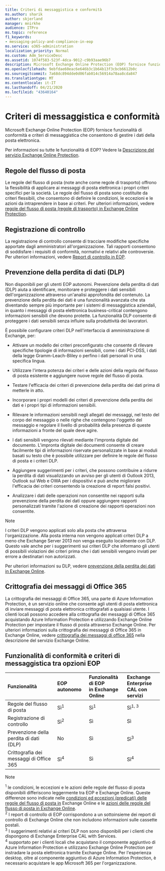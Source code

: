 ```yaml
---
title: Criteri di messaggistica e conformità
ms.author: sharik
author: skjerland
manager: mnirkhe
audience: ITPro
ms.topic: reference
f1_keywords:
- messaging-policy-and-compliance-in-eop
ms.service: o365-administration
localization_priority: Normal
ms.custom: Adm_ServiceDesc
ms.assetid: 1074f583-523f-4dca-9012-c9b93aae96b7
description: Microsoft Exchange Online Protection (EOP) fornisce funzionalità di conformità e criteri di messaggistica che consentono di gestire i dati della posta elettronica.
ms.openlocfilehash: 9ebfdae60eac6e646b3c1b64b13f3cbcb6612b0c
ms.sourcegitcommit: 7a68dc894dde0d06fab014c56914a78aa8cda847
ms.translationtype: MT
ms.contentlocale: it-IT
ms.lasthandoff: 04/21/2020
ms.locfileid: "43640164"
---
```

# <a name="messaging-policy-and-compliance"></a>Criteri di messaggistica e conformità

Microsoft Exchange Online Protection (EOP) fornisce funzionalità di conformità e criteri di messaggistica che consentono di gestire i dati della posta elettronica.

Per informazioni su tutte le funzionalità di EOP? Vedere la [Descrizione del servizio Exchange Online Protection](exchange-online-protection-service-description.md).

## <a name="mail-flow-rules"></a>Regole del flusso di posta

Le regole del flusso di posta (note anche come regole di trasporto) offrono la flessibilità di applicare ai messaggi di posta elettronica i propri criteri specifici per la società. Le regole del flusso di posta sono costituite da criteri flessibili, che consentono di definire le condizioni, le eccezioni e le azioni da intraprendere in base ai criteri. Per ulteriori informazioni, vedere [regole del flusso di posta (regole di trasporto) in Exchange Online Protection](https://docs.microsoft.com/microsoft-365/security/office-365-security/mail-flow-rules-transport-rules-0).

## <a name="audit-logging"></a>Registrazione di controllo

La registrazione di controllo consente di tracciare modifiche specifiche apportate dagli amministratori all'organizzazione. Tali rapporti consentono di soddisfare i requisiti di conformità, normativi e relativi alle controversie. Per ulteriori informazioni, vedere [Report di controllo in EOP](https://docs.microsoft.com/microsoft-365/security/office-365-security/auditing-reports-in-eop).

## <a name="data-loss-prevention-dlp"></a>Prevenzione della perdita di dati (DLP)

Non disponibili per gli utenti EOP autonomi. Prevenzione della perdita di dati (DLP) aiuta a identificare, monitorare e proteggere i dati sensibili dell'organizzazione attraverso un'analisi approfondita del contenuto. La prevenzione della perdita dei dati è una funzionalità avanzata che sta diventando sempre più importante per i sistemi di messaggistica aziendali, in quanto i messaggi di posta elettronica business-critical contengono informazioni sensibili che devono protette. La funzionalità DLP consente di proteggere i dati sensibili senza influire sulla produttività dei lavoratori.

È possibile configurare criteri DLP nell'interfaccia di amministrazione di Exchange, per:

- Attivare un modello dei criteri preconfigurato che consente di rilevare specifiche tipologie di informazioni sensibili, come i dati PCI-DSS, i dati della legge Gramm-Leach-Bliley o perfino i dati personali in una specifica lingua.

- Utilizzare l'intera potenza dei criteri e delle azioni della regola del flusso di posta esistente e aggiungere nuove regole del flusso di posta.

- Testare l'efficacia dei criteri di prevenzione della perdita dei dati prima di metterle in atto.

- Incorporare i propri modelli dei criteri di prevenzione della perdita dei dati e i propri tipi di informazioni sensibili.

- Rilevare le informazioni sensibili negli allegati dei messaggi, nel testo del corpo del messaggio o nelle righe che contengono l'oggetto del messaggio e regolare il livello di probabilità della presenza di queste informazioni a fronte del quale deve agire.

- I dati sensibili vengono rilevati mediante l'impronta digitale del documento. L'impronta digitale dei documenti consente di creare facilmente tipi di informazioni riservate personalizzate in base ai moduli basati su testo che è possibile utilizzare per definire le regole del flusso di posta e i criteri DLP.

- Aggiungere suggerimenti per i criteri, che possono contribuire a ridurre la perdita di dati visualizzando un avviso per gli utenti di Outlook 2013, Outlook sul Web e OWA per i dispositivi e può anche migliorare l'efficacia dei criteri consentendo la creazione di report falsi positivi.

- Analizzare i dati delle operazioni non consentite nei rapporti sulla prevenzione della perdita dei dati oppure aggiungere rapporti personalizzati tramite l'azione di creazione dei rapporti operazioni non consentite.

> [!NOTE]
> I criteri DLP vengono applicati solo alla posta che attraversa l'organizzazione. Alla posta interna non vengono applicati criteri DLP a meno che Exchange Server 2013 non venga eseguito localmente con DLP. Questo vale anche per i suggerimenti sui criteri DLP che informano gli utenti di possibili violazioni dei criteri prima che i dati sensibili vengano inviati per errore a destinatari non autorizzati.

Per ulteriori informazioni su DLP, vedere [prevenzione della perdita dei dati in Exchange Online](https://docs.microsoft.com/exchange/security-and-compliance/data-loss-prevention/data-loss-prevention).

## <a name="office-365-message-encryption"></a>Crittografia dei messaggi di Office 365

La crittografia dei messaggi di Office 365, una parte di Azure Information Protection, è un servizio online che consente agli utenti di posta elettronica di inviare messaggi di posta elettronica crittografati a qualsiasi utente. I clienti locali possono accedere alla crittografia dei messaggi di Office 365 acquistando Azure Information Protection e utilizzando Exchange Online Protection per impostare il flusso di posta attraverso Exchange Online. Per ulteriori informazioni sulla crittografia dei messaggi di Office 365 in Exchange Online, vedere [crittografia dei messaggi di office 365](../exchange-online-service-description/message-policy-and-compliance.md#office-365-message-encryption) nella descrizione del servizio Exchange Online.

## <a name="messaging-policy-and-compliance-features-across-eop-options"></a>Funzionalità di conformità e criteri di messaggistica tra opzioni EOP

|**Funzionalità**|**EOP autonomo**|**Funzionalità di EOP <br/> in Exchange Online**|**Exchange Enterprise <br/> CAL con servizi**|
|:-----|:-----|:-----|:-----|
|Regole del flusso di posta|Sì<sup>1</sup>|Sì<sup>1</sup>|Sì<sup>1, 3</sup>|
|Registrazione di controllo|Sì<sup>2</sup>|Sì|Sì|
|Prevenzione della perdita di dati (DLP)|No|Sì|Sì<sup>3</sup>|
|Crittografia dei messaggi di Office 365|Sì<sup>4</sup>|Sì|Sì<sup>4</sup>|

> [!NOTE]
> <sup>1</sup> le condizioni, le eccezioni e le azioni delle regole del flusso di posta disponibili differiscono leggermente tra EOP e Exchange Online. Queste differenze sono indicate nelle [condizioni ed eccezioni (predicati) delle regole del flusso di posta in](https://docs.microsoft.com/Exchange/security-and-compliance/mail-flow-rules/conditions-and-exceptions) Exchange Online e le [azioni delle regole del flusso di posta in Exchange Online](https://docs.microsoft.com/Exchange/security-and-compliance/mail-flow-rules/mail-flow-rule-actions). <br/>
> <sup>2</sup> I report di controllo di EOP corrispondono a un sottoinsieme dei report di controllo di Exchange Online che non includono informazioni sulle cassette postali. <br/>
> <sup>3</sup> I suggerimenti relativi ai criteri DLP non sono disponibili per i clienti che dispongono di Exchange Enterprise CAL with Services. <br/>
> <sup>4</sup> supportato per i clienti locali che acquistano il componente aggiuntivo di Azure Information Protection e utilizzano Exchange Online Protection per instradare la posta elettronica tramite Exchange Online. Per l'esperienza desktop, oltre al componente aggiuntivo di Azure Information Protection, è necessario acquistare le app Microsoft 365 per l'organizzazione. <br/>
